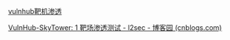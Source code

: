 [vulnhub靶机渗透](https://fdlucifer.github.io/2020/04/09/SkyTower-1/)

[VulnHub-SkyTower: 1 靶场渗透测试 - l2sec - 博客园 (cnblogs.com)](https://www.cnblogs.com/l2sec/p/14418175.html)

